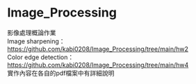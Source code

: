 # Image_Processing
影像處理概論作業  
Image sharpening： https://github.com/kabi0208/Image_Processing/tree/main/hw2  
Color edge detection： https://github.com/kabi0208/Image_Processing/tree/main/hw4  
實作內容在各自的pdf檔案中有詳細說明
